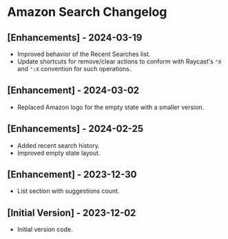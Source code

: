 # Amazon Search Changelog

## [Enhancements] - 2024-03-19

- Improved behavior of the Recent Searches list.
- Update shortcuts for remove/clear actions to conform with Raycast's `⌃X` and `⌃⇧X` convention for such operations.

## [Enhancement] - 2024-03-02

- Replaced Amazon logo for the empty state with a smaller version.

## [Enhancements] - 2024-02-25

- Added recent search history.
- Improved empty state layout.

## [Enhancement] - 2023-12-30

- List section with suggestions count.

## [Initial Version] - 2023-12-02

- Initial version code.
